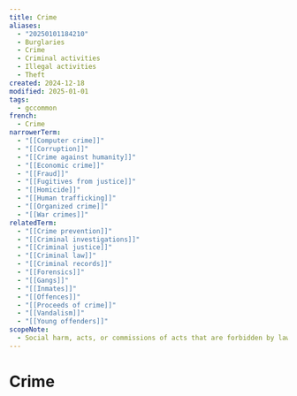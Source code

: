 ```yaml
---
title: Crime
aliases:
  - "20250101184210"
  - Burglaries
  - Crime
  - Criminal activities
  - Illegal activities
  - Theft
created: 2024-12-18
modified: 2025-01-01
tags:
  - gccommon
french:
  - Crime
narrowerTerm:
  - "[[Computer crime]]"
  - "[[Corruption]]"
  - "[[Crime against humanity]]"
  - "[[Economic crime]]"
  - "[[Fraud]]"
  - "[[Fugitives from justice]]"
  - "[[Homicide]]"
  - "[[Human trafficking]]"
  - "[[Organized crime]]"
  - "[[War crimes]]"
relatedTerm:
  - "[[Crime prevention]]"
  - "[[Criminal investigations]]"
  - "[[Criminal justice]]"
  - "[[Criminal law]]"
  - "[[Criminal records]]"
  - "[[Forensics]]"
  - "[[Gangs]]"
  - "[[Inmates]]"
  - "[[Offences]]"
  - "[[Proceeds of crime]]"
  - "[[Vandalism]]"
  - "[[Young offenders]]"
scopeNote:
  - Social harm, acts, or commissions of acts that are forbidden by law, including the omission of duty, consensual acts, and violations in which only the perpetrator is involved.
---
```

# Crime
